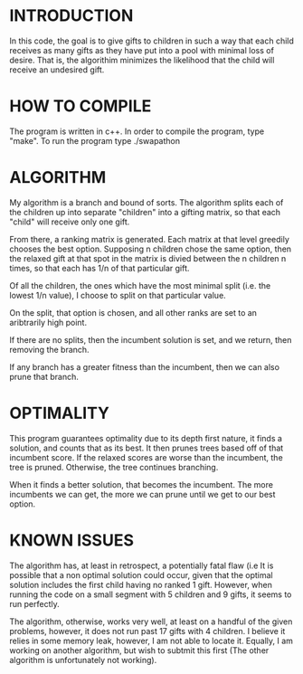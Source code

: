 #	INTRODUCTION    

In this code, the goal is to give gifts to children in such a way that each child receives as many gifts as they have put into a pool with minimal loss of desire. That is, the algorithim minimizes the likelihood that the child will receive an undesired gift. 

#	HOW TO COMPILE
The program is written in c++. In order to compile the program, type "make". 
To run the program type ./swapathon  

#	ALGORITHM

My algorithm is a branch and bound of sorts. The algorithm splits each of the children up into separate "children" into a gifting matrix, so that each "child" will receive only one gift. 

From there, a ranking matrix is generated. Each matrix at that level greedily chooses the best option. Supposing n children chose the same option, then the relaxed gift at that spot in the matrix is divied between the n children n times, so that each has 1/n of that particular gift. 

Of all the children, the ones which have the most minimal split (i.e. the lowest 1/n value), I choose to split on that particular value. 

On the split, that option is chosen, and all other ranks are set to an aribtrarily high point. 

If there are no splits, then the incumbent solution is set, and we return, then removing the branch. 

If any branch has a greater fitness than the incumbent, then we can also prune that branch. 

# OPTIMALITY

This program guarantees optimality due to its depth first nature, it finds a solution, and counts that as its best. It then prunes trees based off of that incumbent score. If the relaxed scores are worse than the incumbent, the tree is pruned. Otherwise, the tree continues branching. 

When it finds a better solution, that becomes the incumbent. The more incumbents we can get, the more we can prune until we get to our best option. 
 
# KNOWN ISSUES
The algorithm has, at least in retrospect, a potentially fatal flaw (i.e It is possible that a non optimal solution could occur, given that the optimal solution includes the first child having no ranked 1 gift. However, when running the code on a small segment with 5 children and 9 gifts, it seems to run perfectly. 

The algorithm, otherwise,  works very well, at least on a handful of the given problems, however, it does not run past 17 gifts with 4 children. I believe it relies in some memory leak, however, I am not able to locate it. Equally, I am working on another algorithm, but wish to subtmit this first (The other algorithm is unfortunately not working). 
